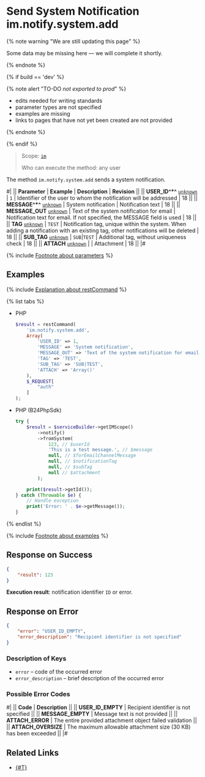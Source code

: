 # Send System Notification im.notify.system.add

{% note warning "We are still updating this page" %}

Some data may be missing here — we will complete it shortly.

{% endnote %}

{% if build == 'dev' %}

{% note alert "TO-DO _not exported to prod_" %}

- edits needed for writing standards
- parameter types are not specified
- examples are missing
- links to pages that have not yet been created are not provided

{% endnote %}

{% endif %}

> Scope: [`im`](../../scopes/permissions.md)
>
> Who can execute the method: any user

The method `im.notify.system.add` sends a system notification.

#|
|| **Parameter** | **Example** | **Description** | **Revision** ||
|| **USER_ID^*^**
[`unknown`](../../data-types.md) | `1` | Identifier of the user to whom the notification will be addressed | 18 ||
|| **MESSAGE^*^**
[`unknown`](../../data-types.md) | System notification | Notification text | 18 ||
|| **MESSAGE_OUT**
[`unknown`](../../data-types.md) | Text of the system notification for email | Notification text for email. If not specified, the MESSAGE field is used | 18 ||
|| **TAG**
[`unknown`](../../data-types.md) | `TEST` | Notification tag, unique within the system. When adding a notification with an existing tag, other notifications will be deleted | 18 ||
|| **SUB_TAG**
[`unknown`](../../data-types.md) | `SUB`\|`TEST` | Additional tag, without uniqueness check | 18 ||
|| **ATTACH**
[`unknown`](../../data-types.md) | | Attachment | 18 ||
|#

{% include [Footnote about parameters](../../../_includes/required.md) %}

## Examples

{% include [Explanation about restCommand](../_includes/rest-command.md) %}

{% list tabs %}

- PHP

    ```php
    $result = restCommand(
        'im.notify.system.add',
        Array(
            'USER_ID' => 1,
            'MESSAGE' => 'System notification',
            'MESSAGE_OUT' => 'Text of the system notification for email',
            'TAG' => 'TEST',
            'SUB_TAG' => 'SUB|TEST',
            'ATTACH' => 'Array()'
        ),
        $_REQUEST[
            "auth"
        ]
    );
    ```

- PHP (B24PhpSdk)

    ```php
    try {
        $result = $serviceBuilder->getIMScope()
            ->notify()
            ->fromSystem(
                123, // $userId
                'This is a test message.', // $message
                null, // $forEmailChannelMessage
                null, // $notificationTag
                null, // $subTag
                null // $attachment
            );

        print($result->getId());
    } catch (Throwable $e) {
        // Handle exception
        print('Error: ' . $e->getMessage());
    }
    ```

{% endlist %}

{% include [Footnote about examples](../../../_includes/examples.md) %}

## Response on Success

```json
{
    "result": 123
}
```

**Execution result**: notification identifier `ID` or error.

## Response on Error

```json
{
    "error": "USER_ID_EMPTY",
    "error_description": "Recipient identifier is not specified"
}
```

### Description of Keys

- `error` – code of the occurred error
- `error_description` – brief description of the occurred error

### Possible Error Codes

#|
|| **Code** | **Description** ||
|| **USER_ID_EMPTY** | Recipient identifier is not specified ||
|| **MESSAGE_EMPTY** | Message text is not provided ||
|| **ATTACH_ERROR** | The entire provided attachment object failed validation ||
|| **ATTACH_OVERSIZE** | The maximum allowable attachment size (30 KB) has been exceeded ||
|#

## Related Links

- [{#T}](../messages/attachments/index.md)